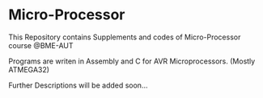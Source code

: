 # Micro-Processor 

This Repository contains Supplements and codes of Micro-Processor course @BME-AUT

Programs are writen in Assembly and C for AVR Microprocessors. (Mostly ATMEGA32)

Further Descriptions will be added soon...
